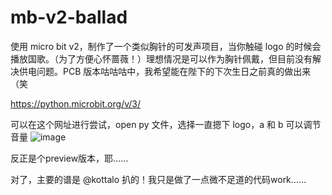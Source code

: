 # mb-v2-ballad

使用 micro bit v2，制作了一个类似胸针的可发声项目，当你触碰 logo 的时候会播放国歌。（为了方便心怀蔷薇！）理想情况是可以作为胸针佩戴，但目前没有解决供电问题。PCB 版本咕咕咕中，我希望能在陛下的下次生日之前真的做出来（笑

https://python.microbit.org/v/3/


可以在这个网址进行尝试，open py 文件，选择一直摁下 logo，a 和 b 可以调节音量
![image](https://github.com/user-attachments/assets/d64b9f0c-fb6f-4000-bd27-d661310d5ea5)


反正是个preview版本，耶……

对了，主要的谱是 @kottalo 扒的！我只是做了一点微不足道的代码work……
